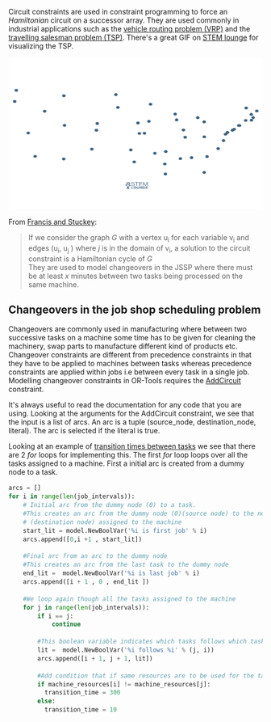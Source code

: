 Circuit constraints are used in constraint programming to force an *Hamiltonian* circuit on a successor array. They are used commonly in industrial applications such as the [vehicle routing problem (VRP)](https://en.wikipedia.org/wiki/Vehicle_routing_problem) and
the [travelling salesman problem (TSP)](https://en.wikipedia.org/wiki/Travelling_salesman_problem). There's a great GIF on [STEM lounge](https://stemlounge.com/animated-algorithms-for-the-traveling-salesman-problem/) for visualizing the TSP.

<img src="/assets/tsp_nearest_neighbor.gif" width="1000" height="300" />
<br>

From [Francis and Stuckey](https://people.eng.unimelb.edu.au/pstuckey/circuit/):<br>
>If we consider the graph *G* with a vertex u<sub>i</sub> for each variable v<sub>i</sub> and edges (u<sub>i</sub>, u<sub>j</sub> ) where *j* is in the domain of v<sub>i</sub>, a solution to the circuit constraint is a Hamiltonian cycle of *G* <br>
They are used to model changeovers in the JSSP where there must be at least *x* minutes between two tasks being processed on the same machine. <br>

## Changeovers in the job shop scheduling problem
Changeovers are commonly used in manufacturing where between two successive tasks on a machine some time has to be given for cleaning the machinery, swap parts to manufacture different kind of products etc. <br>
Changeover constraints are different from precedence constraints in that they have to be applied to machines between tasks whereas precedence constraints are applied within jobs i.e between every task in a single job. 
Modelling changeover constraints in OR-Tools requires the [AddCircuit](https://developers.google.com/optimization/reference/python/sat/python/cp_model#addcircuit) constraint.

It's always useful to read the documentation for any code that you are using. Looking at the arguments for the AddCircuit constraint, we see that the input is a list of arcs. An arc is a tuple (source_node, destination_node, literal). The arc is selected if the literal is true.  <br>

Looking at an example of [transition times between tasks](https://github.com/google/or-tools/blob/stable/examples/python/jobshop_ft06_distance_sat.py) we see that there are 2 *for* loops for implementing this. The first *for* loop loops over all the tasks assigned to a machine. First a initial arc is created from a dummy node to a task.  

```python
arcs = []
for i in range(len(job_intervals)):
    # Initial arc from the dummy node (0) to a task.
    #This creates an arc from the dummy node (0)(source node) to the next task 
    # (destination node) assigned to the machine  
    start_lit = model.NewBoolVar('%i is first job' % i)
    arcs.append([0,i +1 , start_lit])

    #Final arc from an arc to the dummy node
    #This creates an arc from the last task to the dummy node
    end_lit =  model.NewBoolVar('%i is last job' % i)
    arcs.append([i + 1 , 0 , end_lit ])

    #We loop again though all the tasks assigned to the machine
    for j in range(len(job_intervals)):
        if i == j:
            continue

        #This boolean variable indicates which tasks follows which task
        lit =  model.NewBoolVar('%i follows %i' % (j, i))
        arcs.append([i + 1, j + 1, lit])
        
        #Add condition that if same resources are to be used for the task then block 300 minutes for cleaning
        if machine_resources[i] != machine_resources[j]:
          transition_time = 300
        else:
          transition_time = 10
      
```
